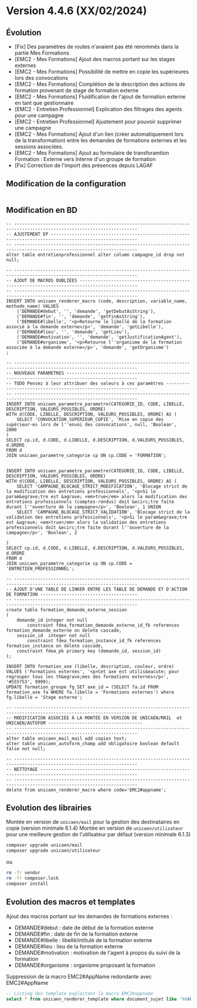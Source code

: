 Version 4.4.6 (XX/02/2024)
====

Évolution
---

- [Fix] Des paramètres de routes n'avaient pas été renommés dans la partie Mes Formations
- [EMC2 - Mes Formations] Ajout des macros portant sur les stages externes
- [EMC2 - Mes Formations] Possibilité de mettre en copie les supérieures lors des convocations
- [EMC2 - Mes Formations] Complétion de la description des actions de formation provenant de stage de formation externe
- [EMC2 - Mes Formations] Fluidification de l'ajout de formation externe en tant que gestionnaire
- [EMC2 - Entretien Professionnel] Explication des filtrages des agents pour une campagne
- [EMC2 - Entretien Professionnel] Ajustement pour pouvoir supprimer une campagne
- [EMC2 - Mes Formations] Ajout d'un lien (créer automatiquement lors de la transformation) entre les demandes de formations externes et les sessions associées. 
- [EMC2 - Mes Formations] Ajout au formulaire de transforamtion Formation : Externe vers Interne d'un groupe de formation
- [Fix] Correction de l'import des présences depuis LAGAF
 
Modification de la configuration
---

```bash
```

Modification en BD
---

```postgresql
-- ---------------------------------------------------------------------------------------------------------------------
-- AJUSTEMENT EP -------------------------------------------------------------------------------------------------------
-- ---------------------------------------------------------------------------------------------------------------------
alter table entretienprofessionnel alter column campagne_id drop not null;    
    
-- ---------------------------------------------------------------------------------------------------------------------
-- AJOUT DE MACROS OUBLIÉES --------------------------------------------------------------------------------------------
-- ---------------------------------------------------------------------------------------------------------------------
INSERT INTO unicaen_renderer_macro (code, description, variable_name, methode_name) VALUES
    ('DEMANDE#debut', '', 'demande', 'getDebutAsString'),
    ('DEMANDE#fin', '', 'demande', 'getFinAsString'),
    ('DEMANDE#libelle', '<p>Retourne le libellé de la formation associé à la demande externe</p>', 'demande', 'getLibelle'),
    ('DEMANDE#lieu', '', 'demande', 'getLieu'),
    ('DEMANDE#motivation', '', 'demande', 'getJustificationAgent'),
    ('DEMANDE#organisme', '<p>Retourne l''organisme de la formation associée à la demande externe</p>', 'demande', 'getOrganisme')
;

-- ---------------------------------------------------------------------------------------------------------------------
-- NOUVEAUX PARAMETRES -------------------------------------------------------------------------------------------------
-- TODO Pensez à leur attribuer des valeurs à ces paramètres -----------------------------------------------------------
-- ---------------------------------------------------------------------------------------------------------------------
INSERT INTO unicaen_parametre_parametre(CATEGORIE_ID, CODE, LIBELLE, DESCRIPTION, VALEURS_POSSIBLES, ORDRE)
WITH d(CODE, LIBELLE, DESCRIPTION, VALEURS_POSSIBLES, ORDRE) AS (
    SELECT 'CONVOCATION_SUPERIEUR_COPIE', 'Mise en copie des supérieur·es lors de l''envoi des convocations', null, 'Boolean',  2000
)
SELECT cp.id, d.CODE, d.LIBELLE, d.DESCRIPTION, d.VALEURS_POSSIBLES,  d.ORDRE
FROM d
JOIN unicaen_parametre_categorie cp ON cp.CODE = 'FORMATION';


INSERT INTO unicaen_parametre_parametre(CATEGORIE_ID, CODE, LIBELLE, DESCRIPTION, VALEURS_POSSIBLES, ORDRE)
WITH d(CODE, LIBELLE, DESCRIPTION, VALEURS_POSSIBLES, ORDRE) AS (
    SELECT 'CAMPAGNE_BLOCAGE_STRICT_MODIFICATION', 'Blocage strict de la modification des entretiens professionnels', '<p>Si le param&egrave;tre est &agrave; <em>true</em> alors la modification des entretiens professionnels (comptes-rendus) doit &ecirc;tre faite durant l''ouverture de la campagne</p>', 'Boolean', 1 UNION
    SELECT 'CAMPAGNE_BLOCAGE_STRICT_VALIDATION', 'Blocage strict de la validation des entretiens professionnels', '<p>Si le param&egrave;tre est &agrave; <em>true</em> alors la validation des entretiens professionnels doit &ecirc;tre faite durant l''ouverture de la campagne</p>', 'Boolean', 2
    
)
SELECT cp.id, d.CODE, d.LIBELLE, d.DESCRIPTION, d.VALEURS_POSSIBLES,  d.ORDRE
FROM d
JOIN unicaen_parametre_categorie cp ON cp.CODE = 'ENTRETIEN_PROFESSIONNEL';

-- ---------------------------------------------------------------------------------------------------------------------
-- AJOUT D'UNE TABLE DE LINKER ENTRE LES TABLE DE DEMANDE ET D'ACTION DE FORMATION -------------------------------------
-- ---------------------------------------------------------------------------------------------------------------------
create table formation_demande_externe_session
(
    demande_id integer not null
        constraint fdea_formation_demande_externe_id_fk references formation_demande_externe on delete cascade,
    session_id  integer not null
        constraint fdea_formation_instance_id_fk references formation_instance on delete cascade,
    constraint fdea_pk primary key (demande_id, session_id)
);

INSERT INTO formation_axe (libelle, description, couleur, ordre) 
VALUES ('Formations externes', '<p>Cet axe est utilis&eacute; pour regrouper tous les th&egrave;mes des formations externes</p>', '#555753', 9999);
UPDATE formation_groupe fg SET axe_id = (SELECT fa.id FROM formation_axe fa WHERE fa.libelle = 'Formations externes') where fg.libelle = 'Stage externe';

-- ---------------------------------------------------------------------------------------------------------------------
-- MODIFICATION ASSOCIÉE À LA MONTÉE EN VERSION DE UNICAEN/MAIL  et UNICAEN/AUTOFOM ------------------------------------
-- ---------------------------------------------------------------------------------------------------------------------
alter table unicaen_mail_mail add copies text;
alter table unicaen_autoform_champ add obligatoire boolean default false not null;

-- ---------------------------------------------------------------------------------------------------------------------
-- NETTOYAGE -----------------------------------------------------------------------------------------------------------
-- ---------------------------------------------------------------------------------------------------------------------
delete from unicaen_renderer_macro where code='EMC2#appname';
```

Evolution des librairies
---

Montée en version de `unicaen/mail` pour la gestion des destinataires en copie (version minimale 6.1.4)
Montée en version de `unicaen/utilisateur` pour une meilleure gestion de l'utilisateur par défaut (version minimale 6.1.3)

```bash
composer upgrade unicaen/mail
composer upgrade unicaen/utilisateur
```

ou

```bash
rm -fr vendor
rm -fr composer.lock
composer install
```

Evolution des macros et templates
---

Ajout des macros portant sur les demandes de formations externes :
- DEMANDE#debut : date de début de la formation externe
- DEMANDE#fin : date de fin de la formation externe
- DEMANDE#libelle : libellé/intitulé de la formation externe
- DEMANDE#lieu : lieu de la formation externe
- DEMANDE#motivation : motivation de l'agent à propos du suivi de la formation
- DEMANDE#organisme : organisme proposant la formation

Suppression de la macro EMC2#AppName redondante avec EMC2#AppName
```sql
-- Listing des template exploitant la macro EMC2#appname
select * from unicaen_renderer_template where document_sujet like '%VAR[EMC2#appname]%' or document_corps like '%VAR[EMC2#appname]%';
```

